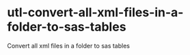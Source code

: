# utl-convert-all-xml-files-in-a-folder-to-sas-tables
Convert all xml files in a folder to sas tables
